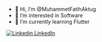 - 👋 Hi, I’m @MuhammetFatihAktug
- 👀 I’m interested in Software
- 🌱 I’m currently learning Flutter

[![Linkedin](https://i.stack.imgur.com/gVE0j.png) LinkedIn](https://www.linkedin.com/in/muhammet-fatih-aktu%C4%9F-b09480211/)&nbsp;
